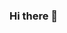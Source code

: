 ### Hi there 👋

<!--
**brunoduruzup/brunod́r}|rɕͥѽ䁉v6W6RG2$TDRFF2fRV'2	[\]Xٚ[K\H\HYHYX\'get you started:

- 🔭 I’m currently work(~2ā'eɕѱ䁱ɹr	(	rF6&&FRH<'%x&[H[܈[]H<'' Ask me about ...
- 📫 How to reach me: ...(~bAɽչ耸(jո耸(p

![badget](https://img.shields.io/static/v1?label=%3CLABEL%3E&message=%3CMESSAGE%3E&color=%3CCOLOR%3E)